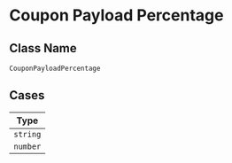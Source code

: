 
# Coupon Payload Percentage

## Class Name

`CouponPayloadPercentage`

## Cases

| Type |
|  --- |
| `string` |
| `number` |

